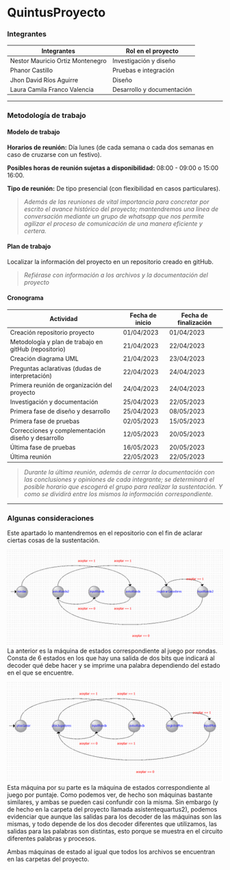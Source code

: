 # QuintusProyecto
### **Integrantes**
|             Integrantes             |        Rol en el proyecto       |
|-------------------------------------|---------------------------------|
| Nestor Mauricio Ortiz Montenegro  | Investigación y diseño |
| Phanor Castillo | Pruebas e integración |
| Jhon David Ríos Aguirre | Diseño |
| Laura Camila Franco Valencia | Desarrollo y documentación|

___

### **Metodología de trabajo**

#### Modelo de trabajo

**Horarios de reunión:** Día lunes (de cada semana o cada dos semanas en caso de cruzarse con un festivo).

**Posibles horas de reunión sujetas a disponibilidad:** 08:00 - 09:00 o 15:00 16:00.

**Tipo de reunión:** De tipo presencial (con flexibilidad en casos particulares).
> _Además de las reuniones de vital importancia para concretar por escrito el avance histórico del proyecto; mantendremos una línea de conversación mediante un grupo de whatsapp que nos permite agilizar el proceso de comunicación de una manera eficiente y certera._

#### Plan de trabajo
Localizar la información del proyecto en un repositorio creado en gitHub.
> _Refiérase con información a los archivos y la documentación del proyecto_

#### Cronograma
|       Actividad       |    Fecha de inicio    | Fecha de finalización |
|-----------------------|-----------------------|-----------------------|
| Creación repositorio proyecto | 01/04/2023 |01/04/2023|
|Metodología y plan de trabajo en gitHub (repositorio)| 21/04/2023 | 22/04/2023 |
| Creación diagrama UML | 21/04/2023 | 23/04/2023 |
| Preguntas aclarativas (dudas de interpretación) | 22/04/2023 | 24/04/2023 |
| Primera reunión de organización del proyecto | 24/04/2023 | 24/04/2023 |
| Investigación y documentación | 25/04/2023 | 22/05/2023|
| Primera fase de diseño y desarrollo | 25/04/2023 | 08/05/2023|
| Primera fase de pruebas | 02/05/2023 | 15/05/2023 |
| Correcciones y complementación diseño y desarrollo | 12/05/2023 | 20/05/2023
| Última fase de pruebas | 16/05/2023 | 20/05/2023 |
| Última reunión | 22/05/2023 | 22/05/2023 |
 >_Durante la última reunión, además de cerrar la documentación con las conclusiones y opiniones de cada integrante; se determinará el posible horario que escogerá el grupo para realizar la sustentación. Y como se dividirá entre los mismos la información correspondiente._
___

### Algunas consideraciones 
Este apartado lo mantendremos en el repositorio con el fin de aclarar ciertas cosas de la
sustentación.

![img.png](img.png)
La anterior es la máquina de estados correspondiente al juego por rondas.
Consta de 6 estados en los que hay una salida de dos bits que indicará al decoder qué debe hacer
y se imprime una palabra dependiendo del estado en el que se encuentre.

![img_1.png](img_1.png)
Esta máquina por su parte es la máquina de estados correspondiente al juego por puntaje.
Como podemos ver, de hecho son máquinas bastante similares, y ambas se pueden casi confundir con la misma.
Sin embargo (y de hecho en la carpeta del proyecto llamada asistentequartus2), podemos evidenciar que aunque
las salidas para los decoder de las máquinas son las mismas, y todo depende de los dos decoder diferentes que utilizamos,
las salidas para las palabras son distintas, esto porque se muestra en el circuito diferentes palabras y procesos.


Ambas máquinas de estado al igual que todos los archivos se encuentran en las carpetas del proyecto.
